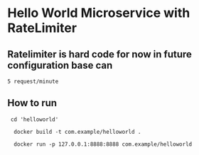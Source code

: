 # Hello World Microservice with RateLimiter


## Ratelimiter is hard code for now  in future configuration base can

    5 request/minute

## How to run

  ```shell
   cd 'helloworld'
  ```

  ```shell
    docker build -t com.example/helloworld .
   ```
  ```shell
    docker run -p 127.0.0.1:8888:8888 com.example/helloworld
  ```

